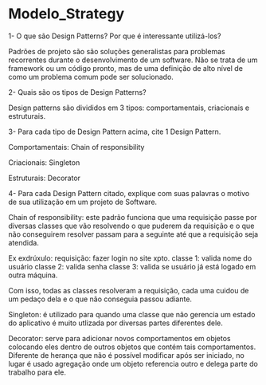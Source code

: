 # Modelo_Strategy


1- O que são Design Patterns? Por que é interessante utilizá-los?

Padrões de projeto são são soluções generalistas para 
problemas recorrentes durante o desenvolvimento de um 
software. Não se trata de um framework ou um código pronto, 
mas de uma definição de alto nível de como um problema comum 
pode ser solucionado.

2- Quais são os tipos de Design Patterns?

Design patterns são divididos em 3 tipos: comportamentais, 
criacionais e estruturais.

3- Para cada tipo de Design Pattern acima, cite 1 Design 
Pattern.

Comportamentais: Chain of responsibility

Criacionais: Singleton

Estruturais: Decorator

4- Para cada Design Pattern citado, explique com suas 
palavras o motivo de sua utilização em um projeto de 
Software.

Chain of responsibility: este padrão funciona que uma requisição
passe por diversas classes que vão resolvendo o que puderem
da requisição e o que não conseguirem resolver passam para a 
seguinte até que a requisição seja atendida.

Ex exdrúxulo: 
requisição: fazer login no site xpto.
classe 1: valida nome do usuário
classe 2: valida senha
classe 3: valida se usuário já está logado em outra máquina.

Com isso, todas as classes resolveram a requisição, cada uma
cuidou de um pedaço dela e o que não conseguia passou adiante.


Singleton: é utilizado para quando uma classe que não gerencia 
um estado do aplicativo é muito utlizada por diversas partes 
diferentes dele.

Decorator: serve para adicionar novos comportamentos em objetos
colocando eles dentro de outros objetos que contém tais 
comportamentos.
Diferente de herança que não é possível modificar após ser
iniciado, no lugar é usado agregação onde um objeto 
referencia outro e delega parte do trabalho para ele.



